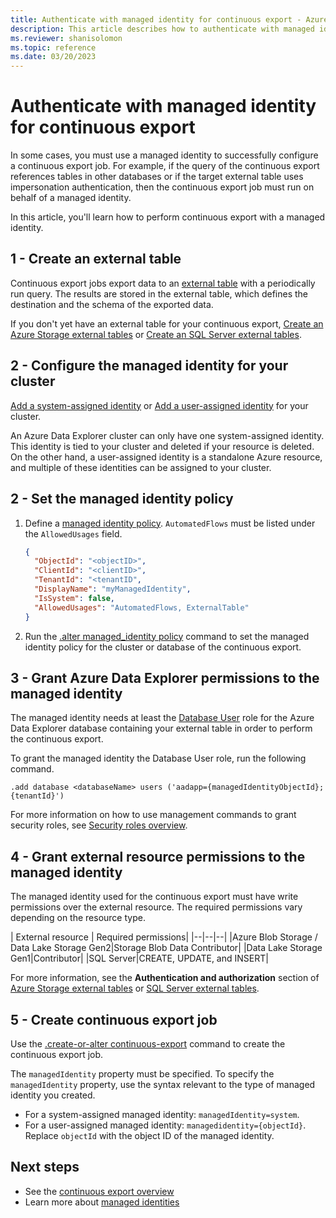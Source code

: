 ```yaml
---
title: Authenticate with managed identity for continuous export - Azure Data Explorer
description: This article describes how to authenticate with managed identity in a continuous export flow in Azure Data Explorer.
ms.reviewer: shanisolomon
ms.topic: reference
ms.date: 03/20/2023
---
```

# Authenticate with managed identity for continuous export

In some cases, you must use a managed identity to successfully configure a continuous export job. For example, if the query of the continuous export references tables in other databases or if the target external table uses impersonation authentication, then the continuous export job must run on behalf of a managed identity.

In this article, you'll learn how to perform continuous export with a managed identity.

## 1 - Create an external table

Continuous export jobs export data to an [external table](../../query/schema-entities/externaltables.md) with a periodically run query. The results are stored in the external table, which defines the destination and the schema of the exported data.

If you don't yet have an external table for your continuous export, [Create an Azure Storage external tables](../external-tables-azurestorage-azuredatalake.md) or [Create an SQL Server external tables](../external-sql-tables.md).

## 2 - Configure the managed identity for your cluster

[Add a system-assigned identity](../../../configure-managed-identities-cluster.md#add-a-system-assigned-identity) or [Add a user-assigned identity](../../../configure-managed-identities-cluster.md#add-a-user-assigned-identity) for your cluster.

An Azure Data Explorer cluster can only have one system-assigned identity. This identity is tied to your cluster and deleted if your resource is deleted. On the other hand, a user-assigned identity is a standalone Azure resource, and multiple of these identities can be assigned to your cluster.

## 2 - Set the managed identity policy

1. Define a [managed identity policy](../managed-identity-policy.md). `AutomatedFlows` must be listed under the `AllowedUsages` field.

    ```JSON
    {
      "ObjectId": "<objectID>",
      "ClientId": "<clientID>",
      "TenantId": "<tenantID",
      "DisplayName": "myManagedIdentity",
      "IsSystem": false,
      "AllowedUsages": "AutomatedFlows, ExternalTable"
    }
    ```

1. Run the [.alter managed_identity policy](../alter-managed-identity-policy-command.md) command to set the managed identity policy for the cluster or database of the continuous export.

## 3 - Grant Azure Data Explorer permissions to the managed identity

The managed identity needs at least the [Database User](../access-control/role-based-access-control.md) role for the Azure Data Explorer database containing your external table in order to perform the continuous export.

To grant the managed identity the Database User role, run the following command.

```kusto
.add database <databaseName> users ('aadapp={managedIdentityObjectId};{tenantId}')
```

For more information on how to use management commands to grant security roles, see [Security roles overview](../security-roles.md).

## 4 - Grant external resource permissions to the managed identity

The managed identity used for the continuous export must have write permissions over the external resource. The required permissions vary depending on the resource type.

| External resource | Required permissions|
|--|--|--|
|Azure Blob Storage / Data Lake Storage Gen2|Storage Blob Data Contributor|
|Data Lake Storage Gen1|Contributor|
|SQL Server|CREATE, UPDATE, and INSERT|

For more information, see the **Authentication and authorization** section of [Azure Storage external tables](../external-tables-azurestorage-azuredatalake.md#authentication-and-authorization) or [SQL Server external tables](../external-sql-tables.md#authentication-and-authorization).

## 5 - Create continuous export job

Use the [.create-or-alter continuous-export](create-alter-continuous.md) command to create the continuous export job.

The `managedIdentity` property must be specified. To specify the `managedIdentity` property, use the syntax relevant to the type of managed identity you created.

* For a system-assigned managed identity: `managedIdentity=system`.
* For a user-assigned managed identity: `managedidentity={objectId}`. Replace `objectId` with the object ID of the managed identity.

## Next steps

* See the [continuous export overview](continuous-data-export.md)
* Learn more about [managed identities](../../../managed-identities-overview.md)
